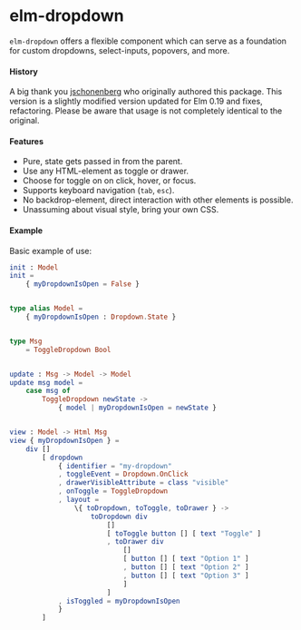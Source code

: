 # elm-dropdown
`elm-dropdown` offers a flexible component which can serve as a foundation for custom dropdowns, select-inputs, popovers, and more.

#### History

A big thank you [jschonenberg](https://github.com/jschonenberg) who originally authored this package.
This version is a slightly modified version updated for Elm 0.19 and fixes, refactoring.
Please be aware that usage is not completely identical to the original.

#### Features

* Pure, state gets passed in from the parent.
* Use any HTML-element as toggle or drawer.
* Choose for toggle on on click, hover, or focus.
* Supports keyboard navigation (`tab`, `esc`).
* No backdrop-element, direct interaction with other elements is possible.
* Unassuming about visual style, bring your own CSS.

#### Example

Basic example of use:

```elm
init : Model
init =
    { myDropdownIsOpen = False }


type alias Model =
    { myDropdownIsOpen : Dropdown.State }


type Msg
    = ToggleDropdown Bool


update : Msg -> Model -> Model
update msg model =
    case msg of
        ToggleDropdown newState ->
            { model | myDropdownIsOpen = newState }


view : Model -> Html Msg
view { myDropdownIsOpen } =
    div []
        [ dropdown
            { identifier = "my-dropdown"
            , toggleEvent = Dropdown.OnClick
            , drawerVisibleAttribute = class "visible"
            , onToggle = ToggleDropdown
            , layout =
                \{ toDropdown, toToggle, toDrawer } ->
                    toDropdown div
                        []
                        [ toToggle button [] [ text "Toggle" ]
                        , toDrawer div
                            []
                            [ button [] [ text "Option 1" ]
                            , button [] [ text "Option 2" ]
                            , button [] [ text "Option 3" ]
                            ]
                        ]
            , isToggled = myDropdownIsOpen
            }
        ]
```
